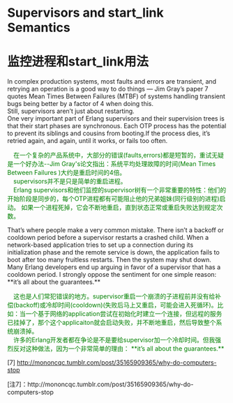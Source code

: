 # Supervisors and start_link Semantics
# 监控进程和start_link用法

In complex production systems, most faults and errors are transient, and retrying an operation is a good way to do things — Jim Gray’s paper 7 quotes Mean Times Between Failures (MTBF) of systems handling transient bugs being better by a factor of 4 when doing this.<br>
Still, supervisors aren’t just about restarting.<br>
One very important part of Erlang supervisors and their supervision trees is that their start phases are synchronous. Each OTP process has the potential to prevent its siblings and cousins from booting.If the process dies, it’s retried again, and again, until it works, or fails too often.
<p></p>
<font color="green">
&emsp;在一个复杂的产品系统中，大部分的错误(faults,errors)都是短暂的，重试无疑是一个好办法--Jim Gray's论文指出：系统平均处理故障的时间(Mean Times Between Failures )大约是重启时间的4倍。<br>
&emsp;supervisors并不是只是简单的重启进程。<br>
&emsp;Erlang supervisors和他们监控的supervisor树有一个非常重要的特性：他们的开始阶段是同步的，每个OTP进程都有可能阻止他的兄弟姐妹(同行级别的进程)启动。 如果一个进程死掉，它会不断地重启，直到状态正常或重启失败达到规定次数。
</font>
<p></p>
That’s where people make a very common mistake. There isn’t a backoff or cooldown period before a supervisor restarts a crashed child. When a network-based application tries to set up a connection during its initialization phase and the remote service is down, the application fails to boot after too many fruitless restarts. Then the system may shut down.<br>
Many Erlang developers end up arguing in favor of a supervisor that has a cooldown period. I strongly oppose the sentiment for one simple reason: **it’s all about the guarantees.**
<p></p>
<font color="green">
&emsp;这也是人们常犯错误的地方。supervisor重启一个崩溃的子进程前并没有给补偿(backoff)或冷却时间(cooldown)(失败后马上又重启，可能会进入死循环)。比如：当一个基于网络的application尝试在初始化时建立一个连接，但远程的服务已挂掉了，那个这个applicaiton就会启动失败，并不断地重启，然后导致整个系统崩溃掉。<br>
&emsp;许多的Erlang开发者都在争论是不是要给supervisor加一个冷却时间。但我强烈反对这种做法，因为一个非常简单的理由： **it’s all about the guarantees.**
</font>
<p></p>

[7] http://mononcqc.tumblr.com/post/35165909365/why-do-computers-stop
<p></p>
[注7]：http://mononcqc.tumblr.com/post/35165909365/why-do-computers-stop

